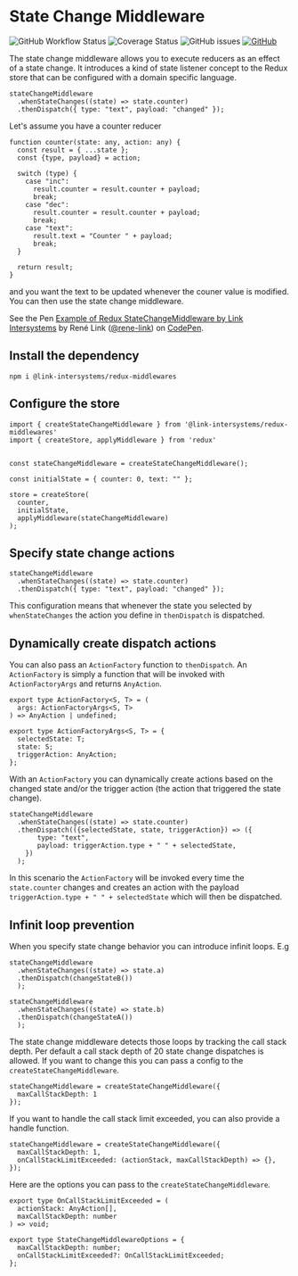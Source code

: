 # State Change Middleware

![GitHub Workflow Status](https://img.shields.io/github/workflow/status/link-intersystems/redux-middlewares/Node.js%20CI)
![Coverage Status](https://coveralls.io/repos/github/link-intersystems/redux-middlewares/badge.svg?branch=master)
![GitHub issues](https://img.shields.io/github/issues-raw/link-intersystems/redux-middlewares)
[![GitHub](https://img.shields.io/github/license/link-intersystems/redux-middlewares?label=license)](LICENSE.md)

The state change middleware allows you to execute reducers as an effect of a state change. It introduces a kind of state listener concept to the Redux store that can be configured with a domain specific language.

    stateChangeMiddleware
      .whenStateChanges((state) => state.counter)
      .thenDispatch({ type: "text", payload: "changed" });

Let's assume you have a counter reducer

    function counter(state: any, action: any) {
      const result = { ...state };
      const {type, payload} = action;

      switch (type) {
        case "inc":
          result.counter = result.counter + payload;
          break;
        case "dec":
          result.counter = result.counter + payload;
          break;
        case "text":
          result.text = "Counter " + payload;
          break;
      }

      return result;
    }

and you want the text to be updated whenever the couner value is modified. You can then use the state change middleware.

See the Pen [Example of Redux StateChangeMiddleware by Link Intersystems](https://codepen.io/rene-link/pen/YzQZNYJ) by René Link ([@rene-link](https://codepen.io/rene-link))
on [CodePen](https://codepen.io).

## Install the dependency

    npm i @link-intersystems/redux-middlewares

## Configure the store

    import { createStateChangeMiddleware } from '@link-intersystems/redux-middlewares'
    import { createStore, applyMiddleware } from 'redux'


    const stateChangeMiddleware = createStateChangeMiddleware();

    const initialState = { counter: 0, text: "" };

    store = createStore(
      counter,
      initialState,
      applyMiddleware(stateChangeMiddleware)
    );

## Specify state change actions

    stateChangeMiddleware
      .whenStateChanges((state) => state.counter)
      .thenDispatch({ type: "text", payload: "changed" });

This configuration means that whenever the state you selected by `whenStateChanges` the action you define in `thenDispatch` is dispatched.

## Dynamically create dispatch actions

You can also pass an `ActionFactory` function to `thenDispatch`. An `ActionFactory` is simply a function that will be invoked with `ActionFactoryArgs` and returns `AnyAction`.

    export type ActionFactory<S, T> = (
      args: ActionFactoryArgs<S, T>
    ) => AnyAction | undefined;

    export type ActionFactoryArgs<S, T> = {
      selectedState: T;
      state: S;
      triggerAction: AnyAction;
    };

With an `ActionFactory` you can dynamically create actions based on the changed state and/or the trigger action (the action that triggered the state change).

    stateChangeMiddleware
      .whenStateChanges((state) => state.counter)
      .thenDispatch(({selectedState, state, triggerAction}) => ({
           type: "text",
           payload: triggerAction.type + " " + selectedState,
        })
      );

In this scenario the `ActionFactory` will be invoked every time the `state.counter` changes and creates an action with the payload `triggerAction.type + " " + selectedState` which will then be dispatched.

## Infinit loop prevention

When you specify state change behavior you can introduce infinit loops. E.g

    stateChangeMiddleware
      .whenStateChanges((state) => state.a)
      .thenDispatch(changeStateB())
      );

    stateChangeMiddleware
      .whenStateChanges((state) => state.b)
      .thenDispatch(changeStateA())
      );

The state change middleware detects those loops by tracking the call stack depth. Per default a call stack depth of 20 state change dispatches is allowed. If you want to change this you can pass a config to the `createStateChangeMiddleware`.

    stateChangeMiddleware = createStateChangeMiddleware({
      maxCallStackDepth: 1
    });

If you want to handle the call stack limit exceeded, you can also provide a handle function.

    stateChangeMiddleware = createStateChangeMiddleware({
      maxCallStackDepth: 1,
      onCallStackLimitExceeded: (actionStack, maxCallStackDepth) => {},
    });

Here are the options you can pass to the `createStateChangeMiddleware`.

    export type OnCallStackLimitExceeded = (
      actionStack: AnyAction[],
      maxCallStackDepth: number
    ) => void;

    export type StateChangeMiddlewareOptions = {
      maxCallStackDepth: number;
      onCallStackLimitExceeded?: OnCallStackLimitExceeded;
    };

